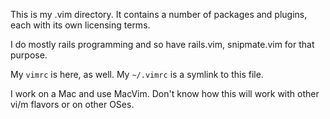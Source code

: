This is my .vim directory. It contains a number of packages and
plugins, each with its own licensing terms.

I do mostly rails programming and so have rails.vim, snipmate.vim
for that purpose. 

My `vimrc` is here, as well. My `~/.vimrc` is a symlink to this
file.

I work on a Mac and use MacVim. Don't know how this will work with
other vi/m flavors or on other OSes.
